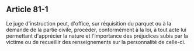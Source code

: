 Article 81-1
----
Le juge d'instruction peut, d'office, sur réquisition du parquet ou à la demande
de la partie civile, procéder, conformément à la loi, à tout acte lui permettant
d'apprécier la nature et l'importance des préjudices subis par la victime ou de
recueillir des renseignements sur la personnalité de celle-ci.
